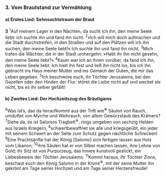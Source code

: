 ### 3. Vom Brautstand zur Vermählung

#### a) Erstes Lied: Sehnsuchtstraum der Braut

__3__
<sup>1</sup>Auf meinem Lager in den Nächten, da sucht ich ihn, den meine Seele liebt: ich suchte ihn und fand ihn nicht.
<sup>2</sup>»Ich will mich doch aufmachen und die Stadt durchstreifen, in den Straßen und auf den Plätzen will ich ihn suchen, den meine Seele liebt!« Ich suchte ihn und fand ihn nicht.
<sup>3</sup>Mich trafen die Wächter, die in der Stadt umhergehn: »Habt ihr ihn nicht gesehn, den meine Seele liebt?«
<sup>4</sup>Kaum war ich an ihnen vorüber, da fand ich ihn, den meine Seele liebt. Ich hielt ihn fest und ließ ihn nicht los, bis ich ihn gebracht ins Haus meiner Mutter und ins Gemach der Guten, die mir das Leben gegeben.
<sup>5</sup>Ich beschwöre euch, ihr Töchter Jerusalems, bei den Gazellen oder den Hinden der Flur: störet die Liebe nicht auf und wecket sie nicht, bis es ihr selber gefällt!

#### b) Zweites Lied: Der Hochzeitszug des Bräutigams

<sup>6</sup>Was ist’s, das da heraufkommt aus der Trift wie<sup title="oder: mit">&#x2732;</sup> Säulen von Rauch, umduftet von Myrrhe und Weihrauch, von allem Gewürzstaub des Krämers?
<sup>7</sup>Siehe da, es ist Salomos Tragbett<sup title="= Sänfte">&#x2732;</sup>, rings umgeben von sechzig Helden aus Israels Kriegern,
<sup>8</sup>schwertbewaffnet sie alle und kriegsgeübt, ein jeder mit seinem Schwert an der Seite zum Schutz gegen nächtliche Schrecken!
<sup>9</sup>Eine Prachtsänfte hat der König [Salomo] sich fertigen lassen aus Holz vom Libanon;
<sup>10</sup>ihre Säulen hat er von Silber machen lassen, ihre Lehne von Gold; ihr Sitz ist von Purpurzeug, das Innere kunstvoll gestickt, ein Liebesbeweis der Töchter Jerusalems.
<sup>11</sup>Kommt heraus, ihr Töchter Zions, beschaut euch den König Salomo in der Krone<sup title="= dem Bräutigamskranz">&#x2732;</sup>, mit der seine Mutter ihn gekrönt am Tage seiner Hochzeit und am Tage seiner Herzensfreude!